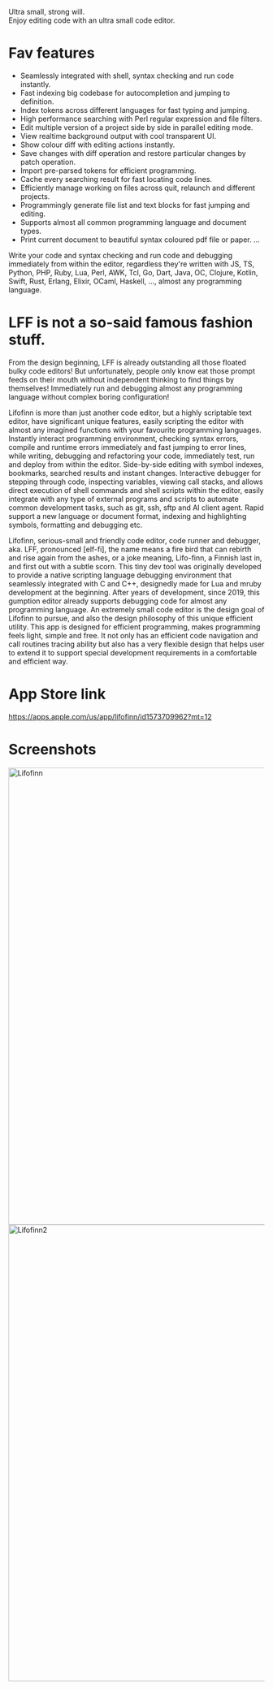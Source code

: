 Ultra small, strong will.<br>
Enjoy editing code with an ultra small code editor.


Fav features
==============
* Seamlessly integrated with shell, syntax checking and run code instantly.
* Fast indexing big codebase for autocompletion and jumping to definition.
* Index tokens across different languages for fast typing and jumping.
* High performance searching with Perl regular expression and file filters.
* Edit multiple version of a project side by side in parallel editing mode.
* View realtime background output with cool transparent UI.
* Show colour diff with editing actions instantly.
* Save changes with diff operation and restore particular changes by patch operation.
* Import pre-parsed tokens for efficient programming.
* Cache every searching result for fast locating code lines.
* Efficiently manage working on files across quit, relaunch and different projects.
* Programmingly generate file list and text blocks for fast jumping and editing.
* Supports almost all common programming language and document types.
* Print current document to beautiful syntax coloured pdf file or paper.
...

Write your code and syntax checking and run code and debugging immediately from within the editor, regardless they're written with JS, TS, Python, PHP, Ruby, Lua, Perl, AWK, Tcl, Go, Dart, Java, OC, Clojure, Kotlin, Swift, Rust, Erlang, Elixir, OCaml, Haskell, ..., almost any programming language.

LFF is not a so-said famous fashion stuff.
==========================================
From the design beginning, LFF is already outstanding all those floated bulky code editors! But unfortunately, people only know eat those prompt feeds on their mouth without independent thinking to find things by themselves! Immediately run and debugging almost any programming language without complex boring configuration!

Lifofinn is more than just another code editor, but a highly scriptable text editor, have significant unique features, easily scripting the editor with almost any imagined functions with your favourite programming languages. Instantly interact programming environment, checking syntax errors, compile and runtime errors immediately and fast jumping to error lines, while writing, debugging and refactoring your code, immediately test, run and deploy from within the editor. Side-by-side editing with symbol indexes, bookmarks, searched results and instant changes. Interactive debugger for stepping through code, inspecting variables, viewing call stacks, and allows direct execution of shell commands and shell scripts within the editor, easily integrate with any type of external programs and scripts to automate common development tasks, such as git, ssh, sftp and AI client agent. Rapid support a new language or document format, indexing and highlighting symbols, formatting and debugging etc.

Lifofinn, serious-small and friendly code editor, code runner and debugger, aka. LFF, pronounced [еlf-fi], the name means a fire bird that can rebirth and rise again from the ashes, or a joke meaning, Lifo-finn, a Finnish last in, and first out with a subtle scorn. This tiny dev tool was originally developed to provide a native scripting language debugging environment that seamlessly integrated with C and C++, designedly made for Lua and mruby development at the beginning. After years of development, since 2019, this gumption editor already supports debugging code for almost any programming language. An extremely small code editor is the design goal of Lifofinn to pursue, and also the design philosophy of this unique efficient utility. This app is designed for efficient programming, makes programming feels light, simple and free. It not only has an efficient code navigation and call routines tracing ability but also has a very flexible design that helps user to extend it to support special development requirements in a comfortable and efficient way.


App Store link
================
https://apps.apple.com/us/app/lifofinn/id1573709962?mt=12


Screenshots
================

<img width="1440" height="900" alt="Lifofinn" src="https://github.com/user-attachments/assets/2c81b28b-b0b0-4ff7-ba4a-d25a68bc238f" />

<img width="1440" height="900" alt="Lifofinn2" src="https://github.com/user-attachments/assets/74a8d5d7-8eb8-46a0-96b0-d26192454c41" />

